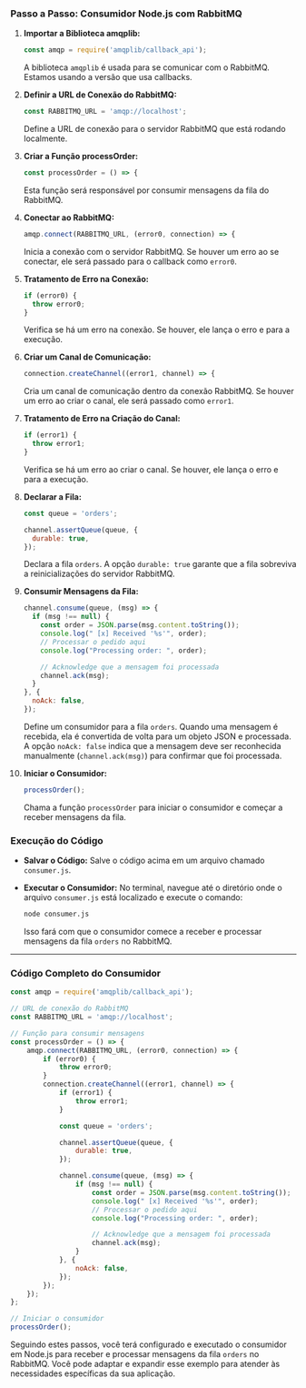 ### Passo a Passo: Consumidor Node.js com RabbitMQ

1. **Importar a Biblioteca amqplib:**

   ```javascript
   const amqp = require('amqplib/callback_api');
   ```

   A biblioteca `amqplib` é usada para se comunicar com o RabbitMQ. Estamos usando a versão que usa callbacks.

2. **Definir a URL de Conexão do RabbitMQ:**

   ```javascript
   const RABBITMQ_URL = 'amqp://localhost';
   ```

   Define a URL de conexão para o servidor RabbitMQ que está rodando localmente.

3. **Criar a Função processOrder:**

   ```javascript
   const processOrder = () => {
   ```

   Esta função será responsável por consumir mensagens da fila do RabbitMQ.

4. **Conectar ao RabbitMQ:**

   ```javascript
   amqp.connect(RABBITMQ_URL, (error0, connection) => {
   ```

   Inicia a conexão com o servidor RabbitMQ. Se houver um erro ao se conectar, ele será passado para o callback
   como `error0`.

5. **Tratamento de Erro na Conexão:**

   ```javascript
   if (error0) {
     throw error0;
   }
   ```

   Verifica se há um erro na conexão. Se houver, ele lança o erro e para a execução.

6. **Criar um Canal de Comunicação:**

   ```javascript
   connection.createChannel((error1, channel) => {
   ```

   Cria um canal de comunicação dentro da conexão RabbitMQ. Se houver um erro ao criar o canal, ele será passado
   como `error1`.

7. **Tratamento de Erro na Criação do Canal:**

   ```javascript
   if (error1) {
     throw error1;
   }
   ```

   Verifica se há um erro ao criar o canal. Se houver, ele lança o erro e para a execução.

8. **Declarar a Fila:**

   ```javascript
   const queue = 'orders';

   channel.assertQueue(queue, {
     durable: true,
   });
   ```

   Declara a fila `orders`. A opção `durable: true` garante que a fila sobreviva a reinicializações do servidor
   RabbitMQ.

9. **Consumir Mensagens da Fila:**

   ```javascript
   channel.consume(queue, (msg) => {
     if (msg !== null) {
       const order = JSON.parse(msg.content.toString());
       console.log(" [x] Received '%s'", order);
       // Processar o pedido aqui
       console.log("Processing order: ", order);

       // Acknowledge que a mensagem foi processada
       channel.ack(msg);
     }
   }, {
     noAck: false,
   });
   ```

   Define um consumidor para a fila `orders`. Quando uma mensagem é recebida, ela é convertida de volta para um objeto
   JSON e processada. A opção `noAck: false` indica que a mensagem deve ser reconhecida manualmente (`channel.ack(msg)`)
   para confirmar que foi processada.

10. **Iniciar o Consumidor:**

    ```javascript
    processOrder();
    ```

    Chama a função `processOrder` para iniciar o consumidor e começar a receber mensagens da fila.

### Execução do Código

- **Salvar o Código:**
  Salve o código acima em um arquivo chamado `consumer.js`.

- **Executar o Consumidor:**
  No terminal, navegue até o diretório onde o arquivo `consumer.js` está localizado e execute o comando:

  ```bash
  node consumer.js
  ```

  Isso fará com que o consumidor comece a receber e processar mensagens da fila `orders` no RabbitMQ.

---

### Código Completo do Consumidor

```javascript
const amqp = require('amqplib/callback_api');

// URL de conexão do RabbitMQ
const RABBITMQ_URL = 'amqp://localhost';

// Função para consumir mensagens
const processOrder = () => {
    amqp.connect(RABBITMQ_URL, (error0, connection) => {
        if (error0) {
            throw error0;
        }
        connection.createChannel((error1, channel) => {
            if (error1) {
                throw error1;
            }

            const queue = 'orders';

            channel.assertQueue(queue, {
                durable: true,
            });

            channel.consume(queue, (msg) => {
                if (msg !== null) {
                    const order = JSON.parse(msg.content.toString());
                    console.log(" [x] Received '%s'", order);
                    // Processar o pedido aqui
                    console.log("Processing order: ", order);

                    // Acknowledge que a mensagem foi processada
                    channel.ack(msg);
                }
            }, {
                noAck: false,
            });
        });
    });
};

// Iniciar o consumidor
processOrder();
```

Seguindo estes passos, você terá configurado e executado o consumidor em Node.js para receber e processar mensagens da
fila `orders` no RabbitMQ. Você pode adaptar e expandir esse exemplo para atender às necessidades específicas da sua
aplicação.